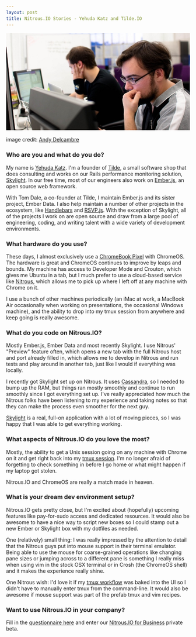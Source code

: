 ```yaml
---
layout: post
title: Nitrous.IO Stories - Yehuda Katz and Tilde.IO
---
```


<img src="/images/katz.jpg" alt="yehuda katz and carl lerche" />
<p class="small text-muted">
  image credit: <a target="_blank" href="http://www.flickr.com/photos/adelcambre/4120661510/">Andy Delcambre</a>
</p>

### Who are you and what do you do?

My name is [Yehuda Katz](http://yehudakatz.com).  I'm a founder of [Tilde](http://tilde.io), a small software shop that does consulting and works on our Rails performance monitoring solution, [Skylight](https://www.skylight.io).  In our free time, most of our engineers also work on [Ember.js](http://emberjs.com), an open source web framework. <!--break-->

With Tom Dale, a co-founder at Tilde, I maintain Ember.js and its sister project, Ember Data.  I also help maintain a number of other projects in the ecosystem, like [Handlebars](http://handlebarsjs.com/) and [RSVP.js](https://github.com/tildeio/rsvp.js).  With the exception of Skylight, all of the projects I work on are open source and draw from a large pool of engineering, coding, and writing talent with a wide variety of development environments.

###  What hardware do you use?

These days, I almost exclusively use a [ChromeBook Pixel](http://www.google.com/intl/en_us/chrome/devices/chromebook-pixel/) with ChromeOS.  The hardware is great and ChromeOS continues to improve by leaps and bounds. My machine has access to Developer Mode and Crouton, which gives me Ubuntu in a tab, but I much prefer to use a cloud-based service like [Nitrous](https://www.nitrous.io), which allows me to pick up where I left off at any machine with Chrome on it.

I use a bunch of other machines periodically (an iMac at work, a MacBook Air occasionally when working on presentations, the occasional Windows machine), and the ability to drop into my tmux session from anywhere and keep going is really awesome.

### What do you code on Nitrous.IO?

Mostly Ember.js, Ember Data and most recently Skylight.  I use Nitrous' "Preview" feature often, which opens a new tab with the full Nitrous host and port already filled in, which allows me to develop in Nitrous and run tests and play around in another tab, just like I would if everything was locally.

I recently got Skylight set up on Nitrous.  It uses [Cassandra](http://cassandra.apache.org/), so I needed to bump up the RAM, but things ran mostly smoothly and continue to run smoothly since I got everything set up.  I've really appreciated how much the Nitrous folks have been listening to my experience and taking notes so that they can make the process even smoother for the next guy.

[Skylight](https://www.skylight.io) is a real, full-on application with a lot of moving pieces, so I was happy that I was able to get everything working.

### What aspects of Nitrous.IO do you love the most?

Mostly, the ability to get a Unix session going on any machine with Chrome on it and get right back into my [tmux session](http://robots.thoughtbot.com/post/2641409235/a-tmux-crash-course).  I'm no longer afraid of forgetting to check something in before I go home or what might happen if my laptop got stolen.

Nitrous.IO and ChromeOS are really a match made in heaven.

### What is your dream dev environment setup?

Nitrous.IO gets pretty close, but I'm excited about (hopefully) upcoming features like pay-for-sudo access and dedicated resources.   It would also be awesome to have a nice way to script new boxes so I could stamp out a new Ember or Skylight box with my dotfiles as needed. 
 
One (relatively) small thing: I was really impressed by the attention to detail that the Nitrous guys put into mouse support in their terminal emulator.  Being able to use the mouse for coarse-grained operations like changing pane sizes or jumping across to a different pane is something I really miss when using vim in the stock OSX terminal or in Crosh (the ChromeOS shell) and it makes the experience really shine.

One Nitrous wish: I'd love it if my [tmux workflow](http://robots.thoughtbot.com/post/2641409235/a-tmux-crash-course) was baked into the UI so I didn't have to manually enter tmux from the command-line. It would also be awesome if mouse support was part of the prefab tmux and vim recipes.

### Want to use Nitrous.IO in your company?

Fill in the [questionnaire here](https://www.nitrous.io/business) and enter our [Nitrous.IO for Business](https://www.nitrous.io/business) private beta.
